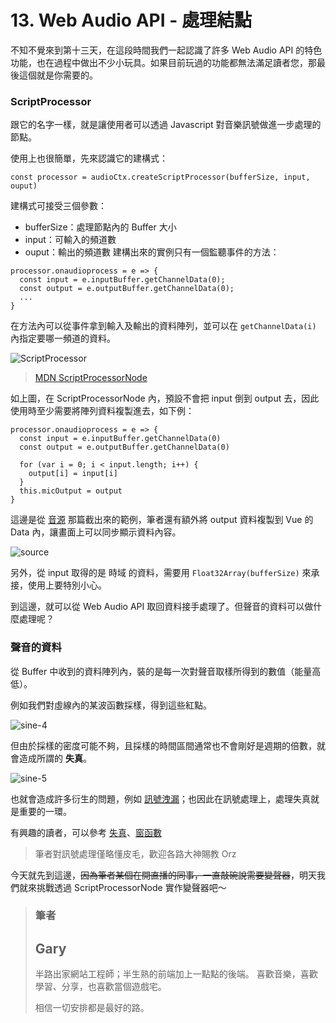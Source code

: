 # 13. Web Audio API - 處理結點

不知不覺來到第十三天，在這段時間我們一起認識了許多 Web Audio API 的特色功能，也在過程中做出不少小玩具。如果目前玩過的功能都無法滿足讀者您，那最後這個就是你需要的。

### ScriptProcessor

跟它的名字一樣，就是讓使用者可以透過 Javascript 對音樂訊號做進一步處理的節點。

使用上也很簡單，先來認識它的建構式：

```javascript=
const processor = audioCtx.createScriptProcessor(bufferSize, input, ouput)
```

建構式可接受三個參數：

- bufferSize：處理節點內的 Buffer 大小
- input：可輸入的頻道數
- ouput：輸出的頻道數
  建構出來的實例只有一個監聽事件的方法：

```javascript=
processor.onaudioprocess = e => {
  const input = e.inputBuffer.getChannelData(0);
  const output = e.outputBuffer.getChannelData(0);
  ...
}
```

在方法內可以從事件拿到輸入及輸出的資料陣列，並可以在 `getChannelData(i)` 內指定要哪一頻道的資料。

![ScriptProcessor](https://i.imgur.com/mQKRYmU.png)

> [MDN ScriptProcessorNode](https://developer.mozilla.org/en-US/docs/Web/API/ScriptProcessorNode)

如上圖，在 ScriptProcessorNode 內，預設不會把 input 倒到 output 去，因此使用時至少需要將陣列資料複製進去，如下例：

```javascript=
processor.onaudioprocess = e => {
  const input = e.inputBuffer.getChannelData(0)
  const output = e.outputBuffer.getChannelData(0)

  for (var i = 0; i < input.length; i++) {
    output[i] = input[i]
  }
  this.micOutput = output
}
```

這邊是從 [音源]() 那篇截出來的範例，筆者還有額外將 output 資料複製到 Vue 的 Data 內，讓畫面上可以同步顯示資料內容。

![source](https://i.imgur.com/Uzpa4JI.png)

另外，從 input 取得的是 時域 的資料，需要用 `Float32Array(bufferSize)` 來承接，使用上要特別小心。

到這邊，就可以從 Web Audio API 取回資料接手處理了。但聲音的資料可以做什麼處理呢？

### 聲音的資料

從 Buffer 中收到的資料陣列內，裝的是每一次對聲音取樣所得到的數值（能量高低）。

例如我們對虛線內的某波函數採樣，得到這些紅點。

![sine-4](https://i.imgur.com/6ajbMZk.png)

但由於採樣的密度可能不夠，且採樣的時間區間通常也不會剛好是週期的倍數，就會造成所謂的 **失真**。

![sine-5](https://i.imgur.com/fVqwxOY.png)

也就會造成許多衍生的問題，例如 [訊號洩漏](https://mp.weixin.qq.com/s?__biz=MzI5NTM0MTQwNA==&mid=2247484164&idx=1&sn=fdaf2164306a9ca4166c2aa8713cacc5)；也因此在訊號處理上，處理失真就是重要的一環。

有興趣的讀者，可以參考 [失真](https://zh.wikipedia.org/wiki/%E5%A4%B1%E7%9C%9F)、[窗函數](https://zh.wikipedia.org/wiki/%E7%AA%97%E5%87%BD%E6%95%B0)

> 筆者對訊號處理僅略懂皮毛，歡迎各路大神賜教 Orz

今天就先到這邊，~~因為筆者某個在開直播的同事，一直敲碗說需要變聲器~~，明天我們就來挑戰透過 ScriptProcessorNode 實作變聲器吧～

> ### 筆者
>
> ## Gary
>
> 半路出家網站工程師；半生熟的前端加上一點點的後端。
> 喜歡音樂，喜歡學習、分享，也喜歡當個遊戲宅。
>
> 相信一切安排都是最好的路。
